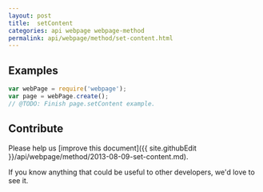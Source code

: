 ```yaml
---
layout: post
title:  setContent
categories: api webpage webpage-method
permalink: api/webpage/method/set-content.html
---
```


## Examples

```javascript
var webPage = require('webpage');
var page = webPage.create();
// @TODO: Finish page.setContent example.
```

## Contribute

Please help us [improve this document]({{ site.githubEdit }}/api/webpage/method/2013-08-09-set-content.md).

If you know anything that could be useful to other developers, we'd love to see it.


